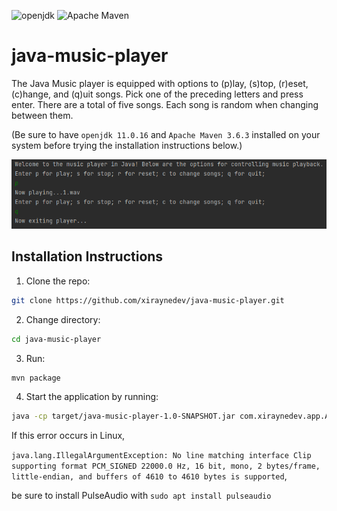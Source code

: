 ![openjdk](https://img.shields.io/badge/openjdk-11.0.16-informational)
![Apache Maven](https://img.shields.io/badge/Apache%20Maven-3.6.3-red)

# java-music-player

The Java Music player is equipped with options to (p)lay, (s)top, (r)eset, (c)hange, and (q)uit songs. Pick one of the preceding letters and press enter. There are a total of five songs. Each song is random when changing between them.

(Be sure to have `openjdk 11.0.16` and `Apache Maven 3.6.3` installed on your system before trying the installation instructions below.)

![application screenshot](images/application-screenshot.png)

## Installation Instructions

1. Clone the repo:

```sh
git clone https://github.com/xiraynedev/java-music-player.git
```

2. Change directory:

```sh
cd java-music-player
```

3. Run:

```sh
mvn package
```

4. Start the application by running:

```sh
java -cp target/java-music-player-1.0-SNAPSHOT.jar com.xiraynedev.app.App
```

If this error occurs in Linux,

`java.lang.IllegalArgumentException: No line matching interface Clip supporting format PCM_SIGNED 22000.0 Hz, 16 bit, mono, 2 bytes/frame, little-endian, and buffers of 4610 to 4610 bytes is supported`,

be sure to install PulseAudio with `sudo apt install pulseaudio`
